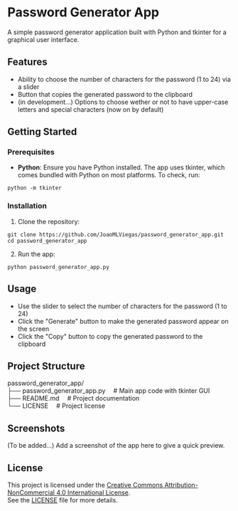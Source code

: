 # **Password Generator App**

A simple password generator application built with Python and tkinter for a graphical user interface.

## **Features**
- Ability to choose the number of characters for the password (1 to 24) via a slider
- Button that copies the generated password to the clipboard
- (in development...) Options to choose wether or not to have upper-case letters and special characters (now on by default)

## **Getting Started**
### Prerequisites
- **Python**: Ensure you have Python installed. The app uses tkinter, which comes bundled with Python on most platforms. To check, run: 
``` 
python -m tkinter
```

### Installation
1. Clone the repository:  
```
git clone https://github.com/JoaoMLViegas/password_generator_app.git  
cd password_generator_app
```
2. Run the app:  
```
python password_generator_app.py
```

## **Usage**
- Use the slider to select the number of characters for the password (1 to 24)
- Click the "Generate" button to make the generated password appear on the screen
- Click the "Copy" button to copy the generated password to the clipboard

## **Project Structure**
password_generator_app/  
├── password_generator_app.py &emsp;# Main app code with tkinter GUI  
├── README.md &emsp;# Project documentation  
└── LICENSE &emsp;# Project license  

## **Screenshots**
(To be added...) Add a screenshot of the app here to give a quick preview.

## **License**
This project is licensed under the [Creative Commons Attribution-NonCommercial 4.0 International License](https://creativecommons.org/licenses/by-nc/4.0/).  
See the [LICENSE](LICENSE) file for more details.